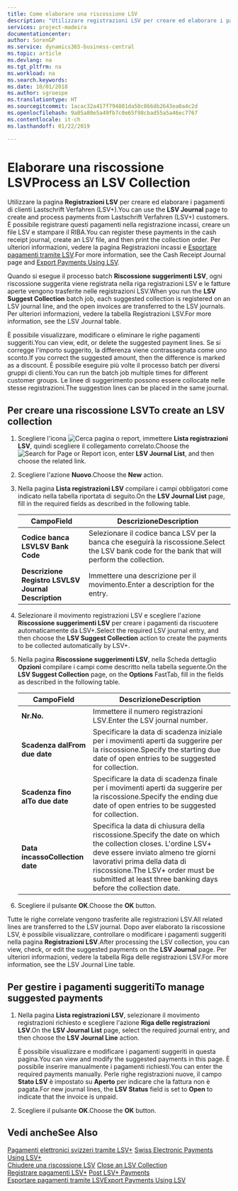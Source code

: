 ```yaml
---
title: Come elaborare una riscossione LSV
description: "Utilizzare registrazioni LSV per creare ed elaborare i pagamenti di clienti Lastschrift Verfahren (LSV+). È possibile registrare questi pagamenti nella registrazione incassi, creare un file LSV e stampare il RIBA."
services: project-madeira
documentationcenter: 
author: SorenGP
ms.service: dynamics365-business-central
ms.topic: article
ms.devlang: na
ms.tgt_pltfrm: na
ms.workload: na
ms.search.keywords: 
ms.date: 10/01/2018
ms.author: sgroespe
ms.translationtype: HT
ms.sourcegitcommit: 1acac32a417f794801da50c866db2643ea0a4c2d
ms.openlocfilehash: 9a05a80e5a49fb7c0e65f98cbad55a5a46ec7767
ms.contentlocale: it-ch
ms.lasthandoff: 01/22/2019

---
```

# <a name="process-an-lsv-collection"></a><span data-ttu-id="33948-104">Elaborare una riscossione LSV</span><span class="sxs-lookup"><span data-stu-id="33948-104">Process an LSV Collection</span></span>
<span data-ttu-id="33948-105">Utilizzare la pagina **Registrazioni LSV** per creare ed elaborare i pagamenti di clienti Lastschrift Verfahren (LSV+).</span><span class="sxs-lookup"><span data-stu-id="33948-105">You can use the **LSV Journal** page to create and process payments from Lastschrift Verfahren (LSV+) customers.</span></span> <span data-ttu-id="33948-106">È possibile registrare questi pagamenti nella registrazione incassi, creare un file LSV e stampare il RIBA.</span><span class="sxs-lookup"><span data-stu-id="33948-106">You can register these payments in the cash receipt journal, create an LSV file, and then print the collection order.</span></span> <span data-ttu-id="33948-107">Per ulteriori informazioni, vedere la pagina Registrazioni incassi e [Esportare pagamenti tramite LSV](how-to-export-payments-using-lsv.md).</span><span class="sxs-lookup"><span data-stu-id="33948-107">For more information, see the Cash Receipt Journal page and [Export Payments Using LSV](how-to-export-payments-using-lsv.md).</span></span>  

<span data-ttu-id="33948-108">Quando si esegue il processo batch **Riscossione suggerimenti LSV**, ogni riscossione suggerita viene registrata nella riga registrazioni LSV e le fatture aperte vengono trasferite nelle registrazioni LSV.</span><span class="sxs-lookup"><span data-stu-id="33948-108">When you run the **LSV Suggest Collection** batch job, each suggested collection is registered on an LSV journal line, and the open invoices are transferred to the LSV journals.</span></span> <span data-ttu-id="33948-109">Per ulteriori informazioni, vedere la tabella Registrazioni LSV.</span><span class="sxs-lookup"><span data-stu-id="33948-109">For more information, see the LSV Journal table.</span></span>  

<span data-ttu-id="33948-110">È possibile visualizzare, modificare o eliminare le righe pagamenti suggeriti.</span><span class="sxs-lookup"><span data-stu-id="33948-110">You can view, edit, or delete the suggested payment lines.</span></span> <span data-ttu-id="33948-111">Se si corregge l'importo suggerito, la differenza viene contrassegnata come uno sconto.</span><span class="sxs-lookup"><span data-stu-id="33948-111">If you correct the suggested amount, then the difference is marked as a discount.</span></span> <span data-ttu-id="33948-112">È possibile eseguire più volte il processo batch per diversi gruppi di clienti.</span><span class="sxs-lookup"><span data-stu-id="33948-112">You can run the batch job multiple times for different customer groups.</span></span> <span data-ttu-id="33948-113">Le linee di suggerimento possono essere collocate nelle stesse registrazioni.</span><span class="sxs-lookup"><span data-stu-id="33948-113">The suggestion lines can be placed in the same journal.</span></span>  

## <a name="to-create-an-lsv-collection"></a><span data-ttu-id="33948-114">Per creare una riscossione LSV</span><span class="sxs-lookup"><span data-stu-id="33948-114">To create an LSV collection</span></span>  

1.  <span data-ttu-id="33948-115">Scegliere l'icona ![Cerca pagina o report](../../media/ui-search/search_small.png "Cerca pagina o report"), immettere **Lista registrazioni LSV**, quindi scegliere il collegamento correlato.</span><span class="sxs-lookup"><span data-stu-id="33948-115">Choose the ![Search for Page or Report](../../media/ui-search/search_small.png "Search for Page or Report icon") icon, enter **LSV Journal List**, and then choose the related link.</span></span>  
2.  <span data-ttu-id="33948-116">Scegliere l'azione **Nuovo**.</span><span class="sxs-lookup"><span data-stu-id="33948-116">Choose the **New** action.</span></span>  
3.  <span data-ttu-id="33948-117">Nella pagina **Lista registrazioni LSV** compilare i campi obbligatori come indicato nella tabella riportata di seguito.</span><span class="sxs-lookup"><span data-stu-id="33948-117">On the **LSV Journal List** page, fill in the required fields as described in the following table.</span></span>  

    |<span data-ttu-id="33948-118">Campo</span><span class="sxs-lookup"><span data-stu-id="33948-118">Field</span></span>|<span data-ttu-id="33948-119">Descrizione</span><span class="sxs-lookup"><span data-stu-id="33948-119">Description</span></span>|  
    |---------------------------------|---------------------------------------|  
    |<span data-ttu-id="33948-120">**Codice banca LSV**</span><span class="sxs-lookup"><span data-stu-id="33948-120">**LSV Bank Code**</span></span>|<span data-ttu-id="33948-121">Selezionare il codice banca LSV per la banca che eseguirà la riscossione.</span><span class="sxs-lookup"><span data-stu-id="33948-121">Select the LSV bank code for the bank that will perform the collection.</span></span>|  
    |<span data-ttu-id="33948-122">**Descrizione Registro LSV**</span><span class="sxs-lookup"><span data-stu-id="33948-122">**LSV Journal Description**</span></span>|<span data-ttu-id="33948-123">Immettere una descrizione per il movimento.</span><span class="sxs-lookup"><span data-stu-id="33948-123">Enter a description for the entry.</span></span>|

4.  <span data-ttu-id="33948-124">Selezionare il movimento registrazioni LSV e scegliere l'azione **Riscossione suggerimenti LSV** per creare i pagamenti da riscuotere automaticamente da LSV+.</span><span class="sxs-lookup"><span data-stu-id="33948-124">Select the required LSV journal entry, and then choose the **LSV Suggest Collection** action to create the payments to be collected automatically by LSV+.</span></span>  
5.  <span data-ttu-id="33948-125">Nella pagina **Riscossione suggerimenti LSV**, nella Scheda dettaglio **Opzioni** compilare i campi come descritto nella tabella seguente.</span><span class="sxs-lookup"><span data-stu-id="33948-125">On the **LSV Suggest Collection** page, on the **Options** FastTab, fill in the fields as described in the following table.</span></span>  

    |<span data-ttu-id="33948-126">Campo</span><span class="sxs-lookup"><span data-stu-id="33948-126">Field</span></span>|<span data-ttu-id="33948-127">Descrizione</span><span class="sxs-lookup"><span data-stu-id="33948-127">Description</span></span>|  
    |---------------------------------|---------------------------------------|  
    |<span data-ttu-id="33948-128">**Nr.**</span><span class="sxs-lookup"><span data-stu-id="33948-128">**No.**</span></span>|<span data-ttu-id="33948-129">Immettere il numero registrazioni LSV.</span><span class="sxs-lookup"><span data-stu-id="33948-129">Enter the LSV journal number.</span></span>|  
    |<span data-ttu-id="33948-130">**Scadenza dal**</span><span class="sxs-lookup"><span data-stu-id="33948-130">**From due date**</span></span>|<span data-ttu-id="33948-131">Specificare la data di scadenza iniziale per i movimenti aperti da suggerire per la riscossione.</span><span class="sxs-lookup"><span data-stu-id="33948-131">Specify the starting due date of open entries to be suggested for collection.</span></span>|  
    |<span data-ttu-id="33948-132">**Scadenza fino al**</span><span class="sxs-lookup"><span data-stu-id="33948-132">**To due date**</span></span>|<span data-ttu-id="33948-133">Specificare la data di scadenza finale per i movimenti aperti da suggerire per la riscossione.</span><span class="sxs-lookup"><span data-stu-id="33948-133">Specify the ending due date of open entries to be suggested for collection.</span></span>|  
    |<span data-ttu-id="33948-134">**Data incasso**</span><span class="sxs-lookup"><span data-stu-id="33948-134">**Collection date**</span></span>|<span data-ttu-id="33948-135">Specifica la data di chiusura della riscossione.</span><span class="sxs-lookup"><span data-stu-id="33948-135">Specify the date on which the collection closes.</span></span> <span data-ttu-id="33948-136">L'ordine LSV+ deve essere inviato almeno tre giorni lavorativi prima della data di riscossione.</span><span class="sxs-lookup"><span data-stu-id="33948-136">The LSV+ order must be submitted at least three banking days before the collection date.</span></span>|  

6.  <span data-ttu-id="33948-137">Scegliere il pulsante **OK**.</span><span class="sxs-lookup"><span data-stu-id="33948-137">Choose the **OK** button.</span></span>  

<span data-ttu-id="33948-138">Tutte le righe correlate vengono trasferite alle registrazioni LSV.</span><span class="sxs-lookup"><span data-stu-id="33948-138">All related lines are transferred to the LSV journal.</span></span> <span data-ttu-id="33948-139">Dopo aver elaborato la riscossione LSV, è possibile visualizzare, controllare o modificare i pagamenti suggeriti nella pagina **Registrazioni LSV**.</span><span class="sxs-lookup"><span data-stu-id="33948-139">After processing the LSV collection, you can view, check, or edit the suggested payments on the **LSV Journal** page.</span></span> <span data-ttu-id="33948-140">Per ulteriori informazioni, vedere la tabella Riga delle registrazioni LSV.</span><span class="sxs-lookup"><span data-stu-id="33948-140">For more information, see the LSV Journal Line table.</span></span>  

## <a name="to-manage-suggested-payments"></a><span data-ttu-id="33948-141">Per gestire i pagamenti suggeriti</span><span class="sxs-lookup"><span data-stu-id="33948-141">To manage suggested payments</span></span>  

1.  <span data-ttu-id="33948-142">Nella pagina **Lista registrazioni LSV**, selezionare il movimento registrazioni richiesto e scegliere l'azione **Riga delle registrazioni LSV**.</span><span class="sxs-lookup"><span data-stu-id="33948-142">On the **LSV Journal List** page, select the required journal entry, and then choose the **LSV Journal Line** action.</span></span>  

    <span data-ttu-id="33948-143">È possibile visualizzare e modificare i pagamenti suggeriti in questa pagina.</span><span class="sxs-lookup"><span data-stu-id="33948-143">You can view and modify the suggested payments in this page.</span></span> <span data-ttu-id="33948-144">È possibile inserire manualmente i pagamenti richiesti.</span><span class="sxs-lookup"><span data-stu-id="33948-144">You can enter the required payments manually.</span></span> <span data-ttu-id="33948-145">Perle righe registrazioni nuove, il campo **Stato LSV** è impostato su **Aperto** per indicare che la fattura non è pagata.</span><span class="sxs-lookup"><span data-stu-id="33948-145">For new journal lines, the **LSV Status** field is set to **Open** to indicate that the invoice is unpaid.</span></span>  

3.  <span data-ttu-id="33948-146">Scegliere il pulsante **OK**.</span><span class="sxs-lookup"><span data-stu-id="33948-146">Choose the **OK** button.</span></span>  

## <a name="see-also"></a><span data-ttu-id="33948-147">Vedi anche</span><span class="sxs-lookup"><span data-stu-id="33948-147">See Also</span></span>  
 <span data-ttu-id="33948-148">[Pagamenti elettronici svizzeri tramite LSV+](swiss-electronic-payments-using-lsv-.md) </span><span class="sxs-lookup"><span data-stu-id="33948-148">[Swiss Electronic Payments Using LSV+](swiss-electronic-payments-using-lsv-.md) </span></span>  
 <span data-ttu-id="33948-149">[Chiudere una riscossione LSV](how-to-close-an-lsv-collection.md) </span><span class="sxs-lookup"><span data-stu-id="33948-149">[Close an LSV Collection](how-to-close-an-lsv-collection.md) </span></span>  
 <span data-ttu-id="33948-150">[Registrare pagamenti LSV+](how-to-post-lsv-payments.md) </span><span class="sxs-lookup"><span data-stu-id="33948-150">[Post LSV+ Payments](how-to-post-lsv-payments.md) </span></span>  
 [<span data-ttu-id="33948-151">Esportare pagamenti tramite LSV</span><span class="sxs-lookup"><span data-stu-id="33948-151">Export Payments Using LSV</span></span>](how-to-export-payments-using-lsv.md)

